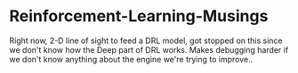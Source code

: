 # Reinforcement-Learning-Musings

Right now, 2-D line of sight to feed a DRL model, got stopped on this since we don't know how the Deep part of DRL works. Makes debugging harder if we don't know anything about the engine we're trying to improve..
